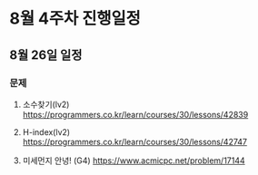 # 8월 4주차 진행일정

## 8월 26일 일정

### 문제

1. 소수찾기(lv2) https://programmers.co.kr/learn/courses/30/lessons/42839

2. H-index(lv2) https://programmers.co.kr/learn/courses/30/lessons/42747

3. 미세먼지 안녕! (G4) https://www.acmicpc.net/problem/17144
